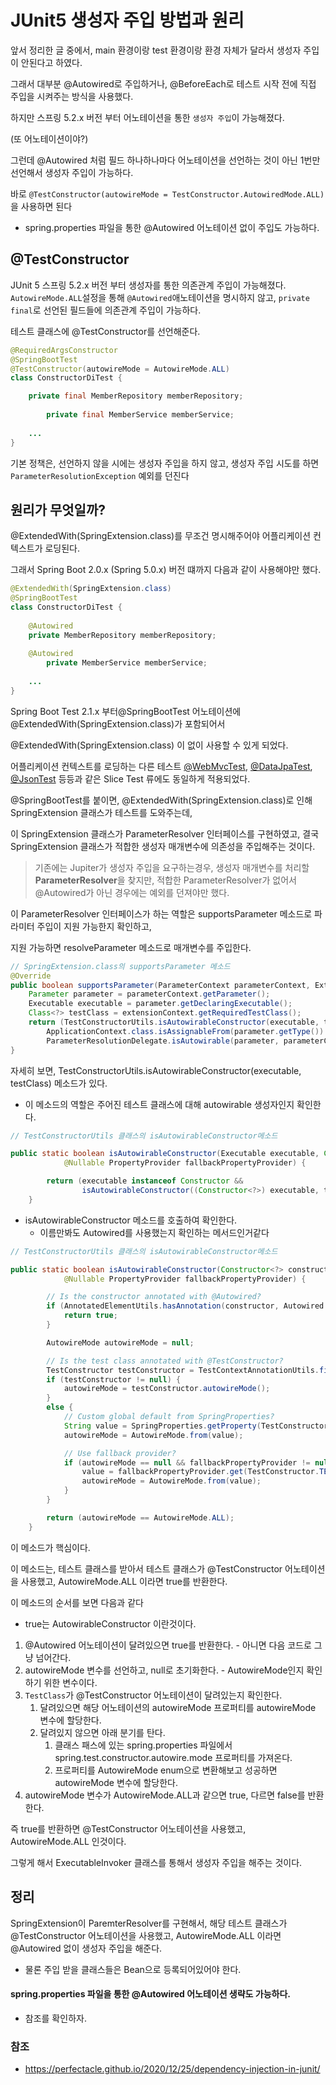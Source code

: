 # JUnit5 생성자 주입 방법과 원리 



앞서 정리한 글 중에서, main 환경이랑 test 환경이랑 환경 자체가 달라서 생성자 주입이 안된다고 하였다.

그래서 대부분 @Autowired로 주입하거나, @BeforeEach로 테스트 시작 전에 직접 주입을 시켜주는 방식을 사용했다.



하지만 스프링 5.2.x 버전 부터 어노테이션을 통한 `생성자 주입`이 가능해졌다.

(또 어노테이션이야?)

그런데 @Autowired 처럼 필드 하나하나마다 어노테이션을 선언하는 것이 아닌 1번만 선언해서 생성자 주입이 가능하다.



바로 `@TestConstructor(autowireMode = TestConstructor.AutowiredMode.ALL)` 을 사용하면 된다

* spring.properties 파일을 통한 @Autowired 어노테이션 없이 주입도 가능하다. 



## @TestConstructor



JUnit 5  스프링 5.2.x 버전 부터 생성자를 통한 의존관계 주입이 가능해졌다.
`AutowireMode.ALL`설정을 통해 `@Autowired`애노테이션을 명시하지 않고, `private final`로 선언된 필드들에 의존관계 주입이 가능하다.



테스트 클래스에 @TestConstructor를 선언해준다.



```java
@RequiredArgsConstructor
@SpringBootTest
@TestConstructor(autowireMode = AutowireMode.ALL)
class ConstructorDiTest {

    private final MemberRepository memberRepository;
		
 		private final MemberService memberService;
  
    ...
}

```



기본 정책은, 선언하지 않을 시에는 생성자 주입을 하지 않고, 생성자 주입 시도를 하면 `ParameterResolutionException`  예외를 던진다 







## 원리가 무엇일까?

@ExtendedWith(SpringExtension.class)를 무조건 명시해주어야 어플리케이션 컨텍스트가 로딩된다.

그래서 Spring Boot 2.0.x (Spring 5.0.x) 버전 떄까지 다음과 같이 사용해야만 했다.

```java
@ExtendedWith(SpringExtension.class)
@SpringBootTest
class ConstructorDiTest {
		
  	@Autowired
    private MemberRepository memberRepository;
		
  	@Autowired
 		private MemberService memberService;
  
    ...
}
```



Spring Boot Test 2.1.x 부터@SpringBootTest 어노테이션에 @ExtendedWith(SpringExtension.class)가 포함되어서

@ExtendedWith(SpringExtension.class) 이 없이 사용할 수 있게 되었다. 

어플리케이션 컨텍스트를 로딩하는 다른 테스트 [@WebMvcTest](https://github.com/spring-projects/spring-boot/blob/2.1.x/spring-boot-project/spring-boot-test-autoconfigure/src/main/java/org/springframework/boot/test/autoconfigure/web/servlet/WebMvcTest.java#L80), [@DataJpaTest](https://github.com/spring-projects/spring-boot/blob/2.1.x/spring-boot-project/spring-boot-test-autoconfigure/src/main/java/org/springframework/boot/test/autoconfigure/orm/jpa/DataJpaTest.java#L75), [@JsonTest](https://github.com/spring-projects/spring-boot/blob/2.1.x/spring-boot-project/spring-boot-test-autoconfigure/src/main/java/org/springframework/boot/test/autoconfigure/json/JsonTest.java#L68) 등등과 같은 Slice Test 류에도 동일하게 적용되었다.



@SpringBootTest를 붙이면, @ExtendedWith(SpringExtension.class)로 인해 SpringExtension 클래스가 테스트를 도와주는데,

이 SpringExtension 클래스가 ParameterResolver 인터페이스를 구현하였고, 결국 SpringExtension 클래스가 적합한 생성자 매개변수에 의존성을 주입해주는 것이다.

> 기존에는 Jupiter가 생성자 주입을 요구하는경우, 생성자 매개변수를 처리할 **ParameterResolver**을 찾지만, 적합한 ParameterResolver가 없어서 @Autowired가 아닌 경우에는 예외를 던져야만 했다. 

이 ParameterResolver 인터페이스가 하는 역할은 supportsParameter 메소드로 파라미터 주입이 지원 가능한지 확인하고,

지원 가능하면 resolveParameter 메소드로 매개변수를 주입한다.



```java
// SpringExtension.class의 supportsParameter 메소드
@Override
public boolean supportsParameter(ParameterContext parameterContext, ExtensionContext extensionContext) {
    Parameter parameter = parameterContext.getParameter();
    Executable executable = parameter.getDeclaringExecutable();
    Class<?> testClass = extensionContext.getRequiredTestClass();
    return (TestConstructorUtils.isAutowirableConstructor(executable, testClass) ||
        ApplicationContext.class.isAssignableFrom(parameter.getType()) ||
        ParameterResolutionDelegate.isAutowirable(parameter, parameterContext.getIndex()));
}
```

자세히 보면, TestConstructorUtils.isAutowirableConstructor(executable, testClass) 메소드가 있다.

* 이 메소드의 역할은 주어진 테스트 클래스에 대해  autowirable 생성자인지 확인한다.

```java
// TestConstructorUtils 클래스의 isAutowirableConstructor메소드

public static boolean isAutowirableConstructor(Executable executable, Class<?> testClass,
			@Nullable PropertyProvider fallbackPropertyProvider) {

		return (executable instanceof Constructor &&
				isAutowirableConstructor((Constructor<?>) executable, testClass, fallbackPropertyProvider));
	}
```

* isAutowirableConstructor 메소드를 호출하여 확인한다.
  * 이름만봐도 Autowired를 사용했는지 확인하는 메서드인거같다



```java
// TestConstructorUtils 클래스의 isAutowirableConstructor메소드

public static boolean isAutowirableConstructor(Constructor<?> constructor, Class<?> testClass,
			@Nullable PropertyProvider fallbackPropertyProvider) {

		// Is the constructor annotated with @Autowired?
		if (AnnotatedElementUtils.hasAnnotation(constructor, Autowired.class)) {
			return true;
		}

		AutowireMode autowireMode = null;

		// Is the test class annotated with @TestConstructor?
		TestConstructor testConstructor = TestContextAnnotationUtils.findMergedAnnotation(testClass, TestConstructor.class);
		if (testConstructor != null) {
			autowireMode = testConstructor.autowireMode();
		}
		else {
			// Custom global default from SpringProperties?
			String value = SpringProperties.getProperty(TestConstructor.TEST_CONSTRUCTOR_AUTOWIRE_MODE_PROPERTY_NAME);
			autowireMode = AutowireMode.from(value);

			// Use fallback provider?
			if (autowireMode == null && fallbackPropertyProvider != null) {
				value = fallbackPropertyProvider.get(TestConstructor.TEST_CONSTRUCTOR_AUTOWIRE_MODE_PROPERTY_NAME);
				autowireMode = AutowireMode.from(value);
			}
		}

		return (autowireMode == AutowireMode.ALL);
	}
```

이 메소드가 핵심이다.

이 메소드는, 테스트 클래스를 받아서 테스트 클래스가 @TestConstructor 어노테이션을 사용했고, AutowireMode.ALL 이라면 true를 반환한다. 





이 메소드의 순서를 보면 다음과 같다

- true는 AutowirableConstructor 이란것이다.



1. @Autowired 어노테이션이 달려있으면 true를 반환한다. - 아니면 다음 코드로 그냥 넘어간다. 
2. autowireMode 변수를 선언하고, null로 초기화한다. - AutowireMode인지 확인하기 위한 변수이다. 
3. `TestClass`가 @TestConstructor 어노테이션이 달려있는지 확인한다.
   1. 달려있으면 해당 어노테이션의 autowireMode 프로퍼티를 autowireMode 변수에 할당한다.
   2. 달려있지 않으면 아래 분기를 탄다.
      1. 클래스 패스에 있는 spring.properties 파일에서 spring.test.constructor.autowire.mode 프로퍼티를 가져온다.
      2. 프로퍼티를 AutowireMode enum으로 변환해보고 성공하면 autowireMode 변수에 할당한다.
4. autowireMode 변수가 AutowireMode.ALL과 같으면 true, 다르면 false를 반환한다.



즉 true를 반환하면 @TestConstructor 어노테이션을 사용했고, AutowireMode.ALL  인것이다.



그렇게 해서 ExecutableInvoker 클래스를 통해서 생성자 주입을 해주는 것이다.



## 정리



SpringExtension이 ParemterResolver를 구현해서, 해당 테스트 클래스가 @TestConstructor 어노테이션을 사용했고, AutowireMode.ALL 이라면 @Autowired 없이 생성자 주입을 해준다. 

* 물론 주입 받을 클래스들은 Bean으로 등록되어있어야 한다.



#### spring.properties 파일을 통한 @Autowired 어노테이션 생략도 가능하다. 

* 참조를 확인하자. 



### 참조

* https://perfectacle.github.io/2020/12/25/dependency-injection-in-junit/
